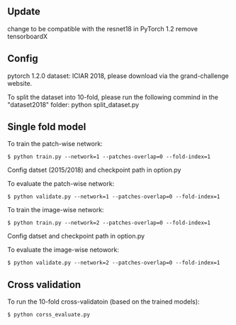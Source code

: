 ## Update
change to be compatible with the resnet18 in PyTorch 1.2
remove tensorboardX

## Config
pytorch 1.2.0 
dataset: ICIAR 2018, please download via the grand-challenge website. 

To split the dataset into 10-fold, please run the following commind in the "dataset2018" folder:
    python split_dataset.py

## Single fold model
To train the patch-wise network:
```
$ python train.py --network=1 --patches-overlap=0 --fold-index=1
```
Config datset (2015/2018) and checkpoint path in option.py

To evaluate the patch-wise network:
```
$ python validate.py --network=1 --patches-overlap=0 --fold-index=1  
```

To train the image-wise network:
```
$ python train.py --network=2 --patches-overlap=0 --fold-index=1
```
Config datset and checkpoint path in option.py

To evaluate the image-wise netowork:
```
$ python validate.py --network=2 --patches-overlap=0 --fold-index=1
```

## Cross validation
To run the 10-fold cross-validatoin (based on the trained models):
```
$ python corss_evaluate.py
```

